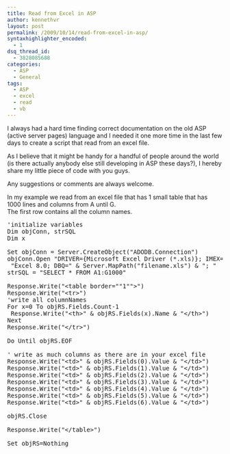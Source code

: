 ```yaml
---
title: Read from Excel in ASP
author: kennethvr
layout: post
permalink: /2009/10/14/read-from-excel-in-asp/
syntaxhighlighter_encoded:
  - 1
dsq_thread_id:
  - 3828085688
categories:
  - ASP
  - General
tags:
  - ASP
  - excel
  - read
  - vb
---
```

I always had a hard time finding correct documentation on the old ASP (active server pages) language and I needed it one more time in the last few days to create a script that read from an excel file.

As I believe that it might be handy for a handful of people around the world (is there actually anybody else still developing in ASP these days?), I hereby share my little piece of code with you guys.

Any suggestions or comments are always welcome.

In my example we read from an excel file that has 1 small table that has 1000 lines and columns from A until G.  
The first row contains all the column names.

<pre class="brush: vb; title: ; notranslate" title="">'initialize variables
Dim objConn, strSQL
Dim x

Set objConn = Server.CreateObject("ADODB.Connection")
objConn.Open "DRIVER={Microsoft Excel Driver (*.xls)}; IMEX=1; HDR=NO; "&_
 "Excel 8.0; DBQ=" & Server.MapPath("filename.xls") & "; "
strSQL = "SELECT * FROM A1:G1000"

Response.Write("&lt;table border=""1""&gt;")
Response.Write("&lt;tr&gt;")
'write all columnNames
For x=0 To objRS.Fields.Count-1
 Response.Write("&lt;th&gt;" & objRS.Fields(x).Name & "&lt;/th&gt;")
Next
Response.Write("&lt;/tr&gt;")

Do Until objRS.EOF

' write as much columns as there are in your excel file
Response.Write("&lt;td&gt;" & objRS.Fields(0).Value & "&lt;/td&gt;")
Response.Write("&lt;td&gt;" & objRS.Fields(1).Value & "&lt;/td&gt;")
Response.Write("&lt;td&gt;" & objRS.Fields(2).Value & "&lt;/td&gt;")
Response.Write("&lt;td&gt;" & objRS.Fields(3).Value & "&lt;/td&gt;")
Response.Write("&lt;td&gt;" & objRS.Fields(4).Value & "&lt;/td&gt;")
Response.Write("&lt;td&gt;" & objRS.Fields(5).Value & "&lt;/td&gt;")
Response.Write("&lt;td&gt;" & objRS.Fields(6).Value & "&lt;/td&gt;")

objRS.Close

Response.Write("&lt;/table&gt;")

Set objRS=Nothing

</pre>